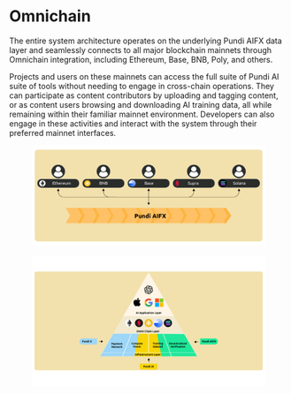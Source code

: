 # Omnichain

The entire system architecture operates on the underlying Pundi AIFX data layer and seamlessly connects to all major blockchain mainnets through Omnichain integration, including Ethereum, Base, BNB, Poly, and others.

Projects and users on these mainnets can access the full suite of Pundi AI suite of tools without needing to engage in cross-chain operations. They can participate as content contributors by uploading and tagging content, or as content users browsing and downloading AI training data, all while remaining within their familiar mainnet environment. Developers can also engage in these activities and interact with the system through their preferred mainnet interfaces.

<figure><img src="../../.gitbook/assets/D1-05.png" alt=""><figcaption></figcaption></figure>

<figure><img src="../../.gitbook/assets/All_Drawings_Presentation-06.png" alt=""><figcaption></figcaption></figure>
